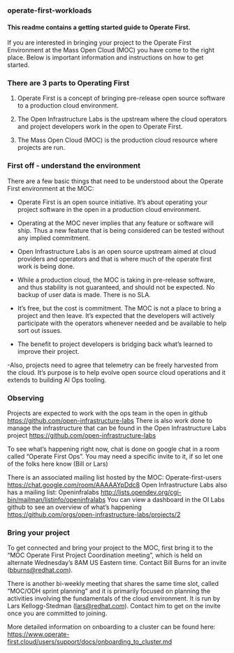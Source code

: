 ### operate-first-workloads

#### This readme contains a getting started guide to Operate First.

If you are interested in bringing your project to the Operate First Environment at the Mass Open Cloud (MOC) you have come to the right place. Below is important information and instructions on how to get started.

### There are 3 parts to Operating First

1. Operate First is a concept of bringing pre-release open source software to a production cloud environment.

2. The Open Infrastructure Labs is the upstream where the cloud operators and project developers work in the open to Operate First.

3. The Mass Open Cloud (MOC) is the production cloud resource where projects are run.

### First off - understand the environment

There are a few basic things that need to be understood about the Operate First environment at the MOC:

- Operate First is an open source initiative. It’s about operating your project software in the open in a production cloud environment.

- Operating at the MOC never implies that any feature or software will ship. Thus a new feature that is being considered can be tested without any implied commitment.

- Open Infrastructure Labs is an open source upstream aimed at cloud providers and operators and that is where much of the operate first work is being done. 

- While a production cloud, the MOC is taking in pre-release software, and thus stability is not guaranteed, and should not be expected. No backup of user data is made. There is no SLA.

- It’s free, but the cost is commitment. The MOC is not a place to bring a project and then leave. It’s expected that the developers will actively participate with the operators whenever needed and be available to help sort out issues.

- The benefit to project developers is bridging back what’s learned to improve their project. 

-Also, projects need to agree that telemetry can be freely harvested from the cloud. It’s purpose is to help evolve open source cloud operations and it extends to building AI Ops tooling.

### Observing

Projects are expected to work with the ops team in the open in github https://github.com/open-infrastructure-labs
There is also work done to manage the infrastructure that can be found in the Open Infrastructure Labs project https://github.com/open-infrastructure-labs

To see what’s happening right now, chat is done on google chat in a room called “Operate First Ops”. 
You may need a specific invite to it, if so let one of the folks here know (Bill or Lars)  

There is an associated mailing list hosted by the MOC: Operate-first-users https://chat.google.com/room/AAAAAYpDdc8
Open Infrastructure Labs also has a mailing list: Openinfralabs http://lists.opendev.org/cgi-bin/mailman/listinfo/openinfralabs
You can view a dashboard in the OI Labs github to see an overview of what’s happening https://github.com/orgs/open-infrastructure-labs/projects/2


### Bring your project

To get connected and bring your project to the MOC, first bring it to the “MOC Operate First Project Coordination meeting”, which is held on alternate Wednesday’s 8AM US Eastern time. Contact Bill Burns for an invite (bburns@redhat.com).

There is another bi-weekly meeting that shares the same time slot, called “MOC/ODH sprint planning” and it is primarily focused on planning the activities involving the fundamentals of the cloud environment. It is run by Lars Kellogg-Stedman (lars@redhat.com). Contact him to get on the invite once you are committed to joining.

More detailed information on onboarding to a cluster can be found here: https://www.operate-first.cloud/users/support/docs/onboarding_to_cluster.md

